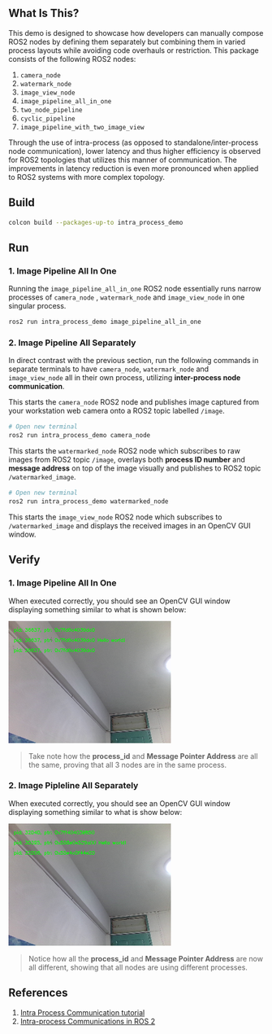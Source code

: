 ## **What Is This?**

This demo is designed to showcase how developers can manually compose ROS2 nodes by defining them separately but combining them in varied process layouts while avoiding code overhauls or restriction. This package consists of the following ROS2 nodes:

1. `camera_node`
2. `watermark_node`
3. `image_view_node`
4. `image_pipeline_all_in_one`
5. `two_node_pipeline`
6. `cyclic_pipeline`
7. `image_pipeline_with_two_image_view`

Through the use of intra-process (as opposed to standalone/inter-process node communication), lower latency and thus higher efficiency is observed for ROS2 topologies that utilizes this manner of communication. The improvements in latency reduction is even more pronounced when applied to ROS2 systems with more complex topology. 

## **Build**

```bash
colcon build --packages-up-to intra_process_demo
```

## **Run**

### 1. Image Pipeline All In One

Running the `image_pipeline_all_in_one` ROS2 node essentially runs narrow processes of `camera_node`
, `watermark_node` and `image_view_node` in one singular process. 

```bash
ros2 run intra_process_demo image_pipeline_all_in_one
```

### 2. Image Pipeline All Separately

In direct contrast with the previous section, run the following commands in separate terminals to have `camera_node`, `watermark_node` and `image_view_node` all in their own process, utilizing **inter-process node communication**.

This starts the `camera_node` ROS2 node and publishes image captured from your workstation web camera onto a ROS2 topic labelled `/image`.
```bash
# Open new terminal
ros2 run intra_process_demo camera_node
```

This starts the `watermarked_node` ROS2 node which subscribes to raw images from ROS2 topic `/image`, overlays both **process ID number** and **message address** on top of the image visually and publishes to ROS2 topic `/watermarked_image`.
```bash
# Open new terminal
ros2 run intra_process_demo watermarked_node
```

This starts the `image_view_node` ROS2 node which subscribes to `/watermarked_image` and displays the received images in an OpenCV GUI window.

## **Verify**

### 1. Image Pipeline All In One

When executed correctly, you should see an OpenCV GUI window displaying something similar to what is shown below:

![](img/image_pipeline_all_in_one.png)

>Take note how the **process_id** and **Message Pointer Address** are all the same, proving that all 3 nodes are in the same process.

### 2. Image Pipleline All Separately

When executed correctly, you should see an OpenCV GUI window displaying something similar to what is show below:

![](img/image_pipeline_all_separately.png)

> Notice how all the **process_id** and **Message Pointer Address** are now all different, showing that all nodes are using different processes.

## **References**

1. [Intra Process Communication tutorial](https://daobook.github.io/ros2-docs/xin/Tutorials/Intra-Process-Communication.html)
2. [Intra-process Communications in ROS 2](https://design.ros2.org/articles/intraprocess_communications.html)
